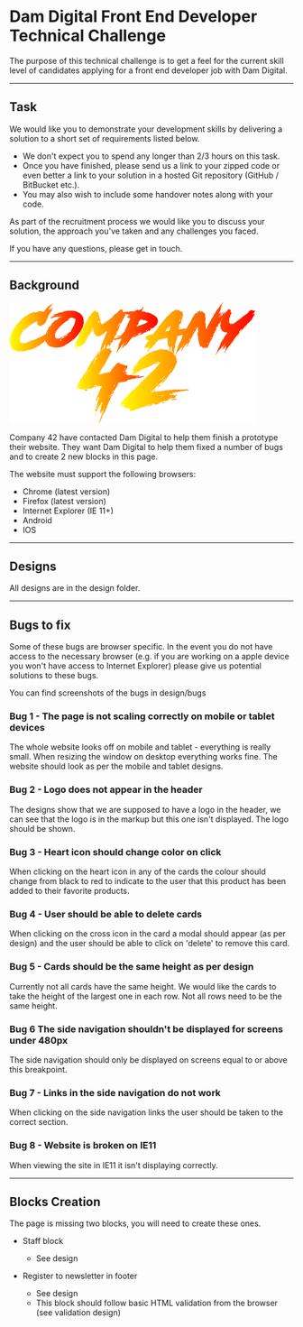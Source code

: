 # Dam Digital Front End Developer Technical Challenge
The purpose of this technical challenge is to get a feel for the current skill level of candidates applying for a front end developer job with Dam Digital.

-------

## Task
We would like you to demonstrate your development skills by delivering a solution to a short set of requirements listed below.

- We don't expect you to spend any longer than 2/3 hours on this task.
- Once you have finished, please send us a link to your zipped code or even better a link to your solution in a hosted Git repository (GitHub / BitBucket etc.).
- You may also wish to include some handover notes along with your code.

As part of the recruitment process we would like you to discuss your solution, the approach you've taken and any challenges you faced.

If you have any questions, please get in touch.

------

## Background 

![Company 42 Logo](designs/logo-company-42-for-read-me.png)

Company 42 have contacted Dam Digital to help them finish a prototype their website. They want Dam Digital to help them fixed a number of bugs and to create 2 new blocks in this page.

The website must support the following browsers:

- Chrome (latest version)
- Firefox (latest version)
- Internet Explorer (IE 11+)
- Android
- IOS 

------

## Designs
All designs are in the design folder.

-------

## Bugs to fix

Some of these bugs are browser specific. In the event you do not have access to the necessary browser (e.g. if you are working on a apple device you won't have access to Internet Explorer) 
please give us potential solutions to these bugs.

You can find screenshots of the bugs in design/bugs

### Bug 1 - The page is not scaling correctly on mobile or tablet devices
The whole website looks off on mobile and tablet - everything is really small.
When resizing the window on desktop everything works fine.
The website should look as per the mobile and tablet designs.

### Bug 2 - Logo does not appear in the header
The designs show that we are supposed to have a logo in the header, we can see that the logo is in the markup but this one isn't displayed.
The logo should be shown.

### Bug 3 - Heart icon should change color on click
When clicking on the heart icon in any of the cards the colour should change from black to red to indicate to the user that this product has been added to their favorite products.

### Bug 4 - User should be able to delete cards
When clicking on the cross icon in the card a modal should appear (as per design) and the user should be able to click on 'delete' to remove this card.

### Bug 5 - Cards should be the same height as per design
Currently not all cards have the same height. We would like the cards to take the height of the largest one in each row. Not all rows need to be the same height.

### Bug 6 The side navigation shouldn't be displayed for screens under 480px
The side navigation should only be displayed on screens equal to or above this breakpoint.

### Bug 7 - Links in the side navigation do not work
When clicking on the side navigation links the user should be taken to the correct section.

### Bug 8 - Website is broken on IE11
When viewing the site in IE11 it isn't displaying correctly.

--------

## Blocks Creation

The page is missing two blocks, you will need to create these ones.

- Staff block
  - See design

- Register to newsletter in footer
  - See design
  - This block should follow basic HTML validation from the browser (see validation design)